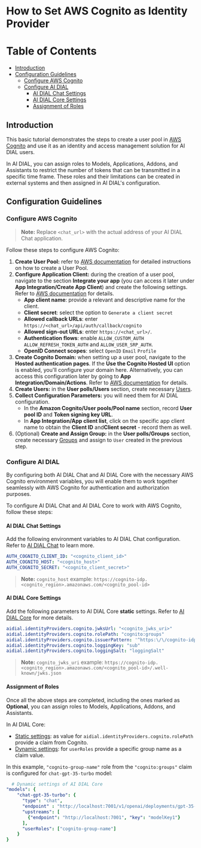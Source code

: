 
<!-- omit from toc -->
# How to Set AWS Cognito as Identity Provider

<div class="docusaurus-ignore">

<!-- omit from toc -->
# Table of Contents

- [Introduction](#introduction)
- [Configuration Guidelines](#configuration-guidelines)
  - [Configure AWS Cognito](#configure-aws-cognito)
  - [Configure AI DIAL](#configure-ai-dial)
    - [AI DIAL Chat Settings](#ai-dial-chat-settings)
    - [AI DIAL Core Settings](#ai-dial-core-settings)
    - [Assignment of Roles](#assignment-of-roles)
  
</div>

## Introduction

This basic tutorial demonstrates the steps to create a user pool in [AWS Cognito](https://docs.aws.amazon.com/cognito/latest/developerguide/cognito-user-identity-pools.html) and use it as an identity and access management solution for AI DIAL users.

In AI DIAL, you can assign roles to Models, Applications, Addons, and Assistants to restrict the number of tokens that can be transmitted in a specific time frame. These roles and their limitations can be created in external systems and then assigned in AI DIAL's configuration.

## Configuration Guidelines

### Configure AWS Cognito

> **Note:** Replace `<chat_url>` with the actual address of your AI DIAL Chat application.

Follow these steps to configure AWS Cognito:

1. **Create User Pool:** refer to [AWS documentation](https://docs.aws.amazon.com/cognito/latest/developerguide/tutorial-create-user-pool.html) for detailed instructions on how to create a User Pool.
1. **Configure Application Client:** during the creation of a user pool, navigate to the section **Integrate your app** (you can access it later under **App Integration/Create App Client**) and create the following settings. Refer to [AWS documentation](https://docs.aws.amazon.com/cognito/latest/developerguide/user-pool-settings-client-apps.html) for details.
    - **App client name**: provide a relevant and descriptive name for the client.
    - **Client secret**: select the option to `Generate a client secret`
    - **Allowed callback URLs**: enter `https://<chat_url>/api/auth/callback/cognito`
    - **Allowed sign-out URLs**: enter `https://<chat_url>/`.
    - **Authentication flows**: enable `ALLOW_CUSTOM_AUTH` `ALLOW_REFRESH_TOKEN_AUTH` and `ALLOW_USER_SRP_AUTH`.
    - **OpenID Connect scopes**: select `OpenID` `Email` `Profile`
1. **Create Cognito Domain:** when setting up a user pool, navigate to the **Hosted authentication pages**. If the **Use the Cognito Hosted UI** option is enabled, you'll configure your domain here. Alternatively, you can access this configuration later by going to **App Integration/Domain/Actions**. Refer to [AWS documentation](https://docs.aws.amazon.com/cognito/latest/developerguide/cognito-userpools-server-contract-reference.html) for details.
1. **Create Users:** in the **User polls/Users** section, create necessary [Users](https://docs.aws.amazon.com/cognito/latest/developerguide/how-to-create-user-accounts.html#creating-a-new-user-using-the-console).
1.  **Collect Configuration Parameters:** you will need them for AI DIAL configuration.
    - In the **Amazon Cognito/User pools/Pool name** section, record **User pool ID** and **Token signing key URL**. 
    - In **App Integration/App client list**, click on the specific app client name to obtain the **Client ID** and**Client secret** - record them as well.
1. (Optional) **Create and Assign Group:** in the **User polls/Groups** section, create necessary [Groups](https://docs.aws.amazon.com/cognito/latest/developerguide/cognito-user-pools-user-groups.html#creating-a-new-group-using-the-console) and assign to `User` created in the previous step.


### Configure AI DIAL

By configuring both AI DIAL Chat and AI DIAL Core with the necessary AWS Cognito environment variables, you will enable them to work together seamlessly with AWS Cognito for authentication and authorization purposes.

To configure AI DIAL Chat and AI DIAL Core to work with AWS Cognito, follow these steps:

#### AI DIAL Chat Settings

Add the following environment variables to AI DIAL Chat configuration. Refer to [AI DIAL Chat](https://github.com/epam/ai-dial-chat/blob/development/apps/chat/README.md#environment-variables) to learn more.
 
  ```yaml
  AUTH_COGNITO_CLIENT_ID: "<cognito_client_id>"
  AUTH_COGNITO_HOST: "<cognito_host>"
  AUTH_COGNITO_SECRET: "<cognito_client_secret>"
  ```

> **Note:** `cognito_host` example: `https://cognito-idp.<cognito_region>.amazonaws.com/<cognito_pool-id>`

#### AI DIAL Core Settings

Add the following parameters to AI DIAL Core **static** settings. Refer to [AI DIAL Core](https://github.com/epam/ai-dial-core?tab=readme-ov-file#static-settings) for more details.
   
  ```yaml
  aidial.identityProviders.cognito.jwksUrl: "<cognito_jwks_uri>"
  aidial.identityProviders.cognito.rolePath: "cognito:groups"
  aidial.identityProviders.cognito.issuerPattern: '^https:\/\/cognito-idp\.<cognito_region>\.amazonaws\.com.+$'
  aidial.identityProviders.cognito.loggingKey: "sub"
  aidial.identityProviders.cognito.loggingSalt: "loggingSalt"
  ```
   
> **Note:** `cognito_jwks_uri` example: `https://cognito-idp.<cognito_region>.amazonaws.com/<cognito_pool-id>/.well-known/jwks.json`

#### Assignment of Roles

Once all the above steps are completed, including the ones marked as **Optional**, you can assign roles to Models, Applications, Addons, and Assistants.

In AI DIAL Core:

* [Static settings](https://github.com/epam/ai-dial-core?tab=readme-ov-file#static-settings): as value for `aidial.identityProviders.cognito.rolePath` provide a claim from Cognito.
* [Dynamic settings](https://github.com/epam/ai-dial-core?tab=readme-ov-file#dynamic-settings): for `userRoles` provide a specific group name as a claim value. 

In this example, `"cognito-group-name"` role from the `"cognito:groups"` claim is configured for `chat-gpt-35-turbo` model:

  ```yaml
    # Dynamic settings of AI DIAL Core
  "models": {
      "chat-gpt-35-turbo": {
        "type": "chat",
        "endpoint" : "http://localhost:7001/v1/openai/deployments/gpt-35-turbo/chat/completions",
        "upstreams": [
          {"endpoint": "http://localhost:7001", "key": "modelKey1"}
        ],
        "userRoles": ["cognito-group-name"]
      }
  }
  ```
